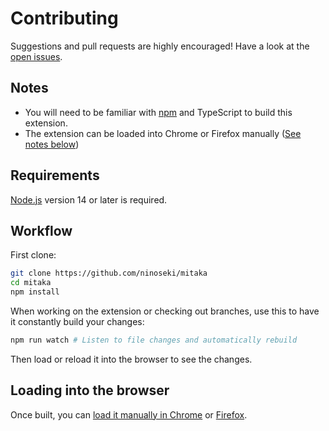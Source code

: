 # Contributing

Suggestions and pull requests are highly encouraged! Have a look at the [open issues](https://github.com/ninoseki/mitaka/issuesc).

## Notes

- You will need to be familiar with [npm](https://docs.npmjs.com/getting-started/) and TypeScript to build this extension.
- The extension can be loaded into Chrome or Firefox manually ([See notes below](#loading-into-the-browser))

## Requirements

[Node.js](https://nodejs.org/en/download/) version 14 or later is required.

## Workflow

First clone:

```sh
git clone https://github.com/ninoseki/mitaka
cd mitaka
npm install
```

When working on the extension or checking out branches, use this to have it constantly build your changes:

```sh
npm run watch # Listen to file changes and automatically rebuild
```

Then load or reload it into the browser to see the changes.

## Loading into the browser

Once built, you can [load it manually in Chrome](https://developer.chrome.com/extensions/getstarted) or [Firefox](https://developer.mozilla.org/en-US/docs/Mozilla/Add-ons/WebExtensions/Your_first_WebExtension).
